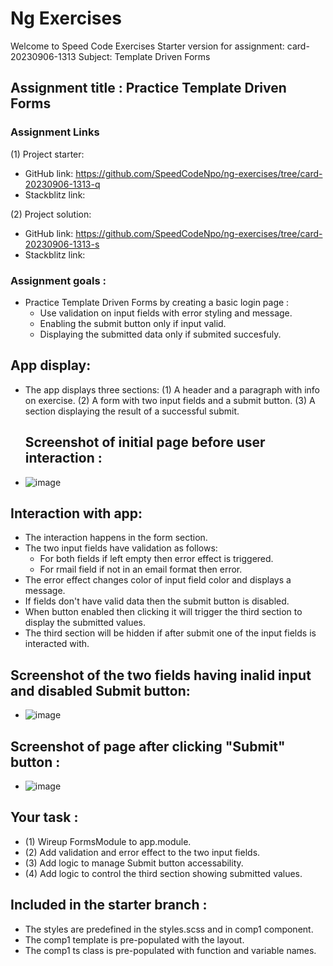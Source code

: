 # Ng Exercises

Welcome to Speed Code Exercises
Starter version for assignment: card-20230906-1313
Subject: Template Driven Forms

## Assignment title : Practice Template Driven Forms
### Assignment Links

(1) Project starter:

- GitHub link: https://github.com/SpeedCodeNpo/ng-exercises/tree/card-20230906-1313-q
- Stackblitz link:

(2) Project solution:

- GitHub link: https://github.com/SpeedCodeNpo/ng-exercises/tree/card-20230906-1313-s
- Stackblitz link:

### Assignment goals :

- Practice Template Driven Forms by creating a basic login page :
  - Use validation on input fields with error styling and message.
  - Enabling the submit button only if input valid.
  - Displaying the submitted data only if submited succesfuly.

## App display:

- The app displays three sections:
  (1) A header and a paragraph with info on exercise.
  (2) A form with two input fields and a submit button.
  (3) A section displaying the result of a successful submit.

  ## Screenshot of initial page before user interaction :

- ![image](https://github.com/SpeedCodeNpo/ng-exercises/assets/132397719/72dce3f5-902a-4095-8c18-69cae7dab5fa)


## Interaction with app:

- The interaction happens in the form section.
- The two input fields have validation as follows:
  - For both fields if left empty then error effect is triggered.
  - For rmail field if not in an email format then error.
- The error effect changes color of input field color and displays a message.
- If fields don't have valid data then the submit button is disabled.
- When button enabled then clicking it will trigger the third section to display the submitted values.
- The third section will be hidden if after submit one of the input fields is interacted with.

## Screenshot of the two fields having inalid input and disabled Submit button:

- ![image](https://github.com/SpeedCodeNpo/ng-exercises/assets/132397719/58642e75-2829-4c15-8e03-e7c322338efb)

## Screenshot of page after clicking "Submit" button :

- ![image](https://github.com/SpeedCodeNpo/ng-exercises/assets/132397719/69a1054a-e922-4294-8656-8beb621bee1e)

## Your task :
- (1) Wireup FormsModule to app.module.
- (2) Add validation and error effect to the two input fields.
- (3) Add logic to manage Submit button accessability.
- (4) Add logic to control the third section showing submitted values.

## Included in the starter branch :
- The styles are predefined in the styles.scss and in comp1 component.
- The comp1 template is pre-populated with the layout.
- The comp1 ts class is pre-populated with function and variable names.
